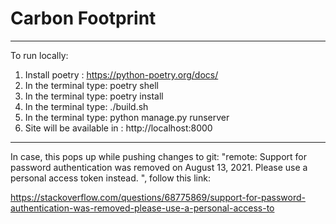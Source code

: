 # Carbon Footprint
---------------------------
To run locally:

1) Install poetry : https://python-poetry.org/docs/
2) In the terminal type: poetry shell 
3) In the terminal type: poetry install
4) In the terminal type: ./build.sh 
5) In the terminal type: python manage.py runserver 
6) Site will be available in : http://localhost:8000


--------------------------------
In case, this pops up while pushing changes to git: "remote: Support for password authentication was removed on August 13, 2021. Please use a personal access token instead.
", follow this link:

https://stackoverflow.com/questions/68775869/support-for-password-authentication-was-removed-please-use-a-personal-access-to